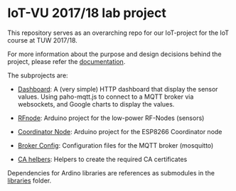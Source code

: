 # IoT-VU 2017/18 lab project

This repository serves as an overarching repo for our IoT-project for the IoT course at TUW 2017/18.

For more information about the purpose and design decisions behind the project, please refer the [documentation](docu).

The subprojects are:

 - [Dashboard](https://github.com/Internet-of-Shit-Heads/Coordinator_Node): A (very simple) HTTP dashboard that display the sensor values. Using paho-mqtt.js to connect to a MQTT broker via websockets, and Google charts to display the values.

 - [RFnode](https://github.com/Internet-of-Shit-Heads/RFnode): Arduino project for the low-power RF-Nodes (sensors)

 - [Coordinator Node](https://github.com/Internet-of-Shit-Heads/Coordinator_Node): Arduino project for the ESP8266 Coordinator node

 - [Broker Config](https://github.com/Internet-of-Shit-Heads/broker_config): Configuration files for the MQTT broker (mosquitto)

 - [CA helbers](https://github.com/Internet-of-Shit-Heads/ca-helpers): Helpers to create the required CA certificates

Dependencies for Ardino libraries are references as submodules in the [libraries](libraries) folder.
